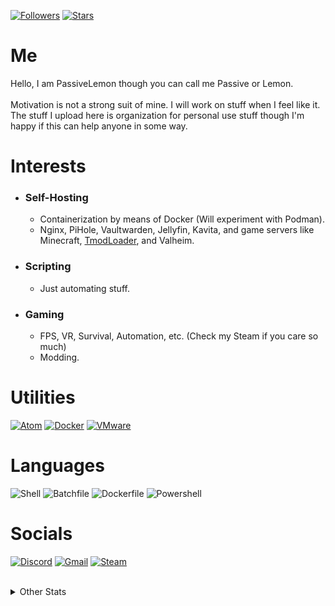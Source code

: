 [![Followers](https://img.shields.io/github/followers/PassiveLemon?labelColor=2e343e&color=BBAC16&style=for-the-badge)](https://github.com/PassiveLemon?tab=followers)
[![Stars](https://img.shields.io/github/stars/PassiveLemon?labelColor=2e343e&color=BBAC16&style=for-the-badge)](https://github.com/PassiveLemon?tab=repositories&q=&type=&language=&sort=stargazers)

# Me
Hello, I am PassiveLemon though you can call me Passive or Lemon. </br>
</br>
Motivation is not a strong suit of mine. I will work on stuff when I feel like it. </br>
The stuff I upload here is organization for personal use stuff though I'm happy if this can help anyone in some way. </br>

# Interests
* ### Self-Hosting
  * Containerization by means of Docker (Will experiment with Podman).
  * Nginx, PiHole, Vaultwarden, Jellyfin, Kavita, and game servers like Minecraft, [TmodLoader](https://github.com/PassiveLemon/tmodloader1.4-docker), and Valheim.
* ### Scripting
  * Just automating stuff.
* ### Gaming
  * FPS, VR, Survival, Automation, etc. (Check my Steam if you care so much)
  * Modding.

# Utilities
[![Atom](https://img.shields.io/badge/Atom-5FB57D?logo=atom&logoColor=fff&style=for-the-badge)](https://github.com/atom/atom)
[![Docker](https://img.shields.io/badge/Docker-1C90ED?logo=docker&logoColor=fff&style=for-the-badge)](https://github.com/docker)
[![VMware](https://img.shields.io/badge/VMware-1C90ED?logo=VMware&logoColor=fff&style=for-the-badge)](https://github.com/vmware)

# Languages
![Shell](https://img.shields.io/badge/Shell/Bash-89E051?logo=gnu-bash&logoColor=000&style=for-the-badge)
![Batchfile](https://img.shields.io/badge/Batchfile-C1F12E?logo=windows-terminal&logoColor=000&style=for-the-badge)
![Dockerfile](https://img.shields.io/badge/Dockerfile-384d54?logo=docker&logoColor=fff&style=for-the-badge)
![Powershell](https://img.shields.io/badge/Powershell-012456?logo=powershell&logoColor=fff&style=for-the-badge)

# Socials
[![Discord](https://img.shields.io/badge/Discord-5865F2?logo=discord&logoColor=fff&style=for-the-badge)](https://discord.com/users/496436509969350697)
[![Gmail](https://img.shields.io/badge/Gmail-EA4335?logo=gmail&logoColor=fff&style=for-the-badge)](mailto:jeremyseber@gmail.com?subject=Github)
[![Steam](https://img.shields.io/badge/Steam-000000?logo=steam&logoColor=fff&style=for-the-badge)](https://steamcommunity.com/profiles/76561198145741833/)
</br>
</br>
<details>
 <summary> Other Stats </summary>
  <p align=center>
   <a>
    <img align=top src="https://github-readme-stats.vercel.app/api?username=PassiveLemon&bg_color=0D1117&text_color=c9d1d9&hide_border=true&show_icons=true&icon_color=2f80ed&">
    <img align=top src="https://github-readme-stats.vercel.app/api/top-langs/?username=PassiveLemon&layout=compact&bg_color=0D1117&text_color=c9d1d9&hide_border=true&">
  </a>
 </p>
</details>
